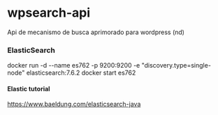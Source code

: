 # wpsearch-api
Api de mecanismo de busca aprimorado para wordpress (nd)

### ElasticSearch

docker run -d --name es762 -p 9200:9200 -e "discovery.type=single-node" elasticsearch:7.6.2
docker start es762

#### Elastic tutorial

https://www.baeldung.com/elasticsearch-java

